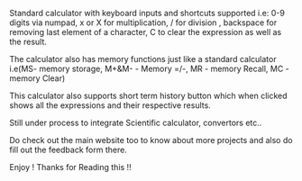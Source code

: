 Standard calculator with keyboard inputs and shortcuts supported
i.e: 0-9 digits via numpad, x or X for multiplication, / for division , backspace for removing last element of a character, C to clear the expression as well as the result.

The calculator also has memory functions just like a standard calculator i.e(MS- memory storage, M+&M- - Memory =/-, MR - memory Recall, MC - memory Clear)

This calculator also supports short term history button which when clicked shows all the expressions and their respective results.


Still under process to integrate Scientific calculator, convertors etc..

Do check out the main website too to know about more projects and also do fill out the feedback form there.

Enjoy !
Thanks for Reading this !!

